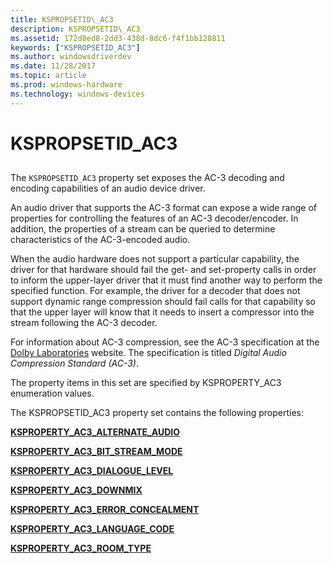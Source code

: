 ```yaml
---
title: KSPROPSETID\_AC3
description: KSPROPSETID\_AC3
ms.assetid: 172d8ed8-2dd3-438d-8dc6-f4f1bb128811
keywords: ["KSPROPSETID_AC3"]
ms.author: windowsdriverdev
ms.date: 11/28/2017
ms.topic: article
ms.prod: windows-hardware
ms.technology: windows-devices
---
```


# KSPROPSETID\_AC3


## <span id="ddk_kspropsetid_ac3_ks"></span><span id="DDK_KSPROPSETID_AC3_KS"></span>


The `KSPROPSETID_AC3` property set exposes the AC-3 decoding and encoding capabilities of an audio device driver.

An audio driver that supports the AC-3 format can expose a wide range of properties for controlling the features of an AC-3 decoder/encoder. In addition, the properties of a stream can be queried to determine characteristics of the AC-3-encoded audio.

When the audio hardware does not support a particular capability, the driver for that hardware should fail the get- and set-property calls in order to inform the upper-layer driver that it must find another way to perform the specified function. For example, the driver for a decoder that does not support dynamic range compression should fail calls for that capability so that the upper layer will know that it needs to insert a compressor into the stream following the AC-3 decoder.

For information about AC-3 compression, see the AC-3 specification at the [Dolby Laboratories](http://go.microsoft.com/fwlink/p/?linkid=8730) website. The specification is titled *Digital Audio Compression Standard (AC-3)*.

The property items in this set are specified by KSPROPERTY\_AC3 enumeration values.

The KSPROPSETID\_AC3 property set contains the following properties:

[**KSPROPERTY\_AC3\_ALTERNATE\_AUDIO**](ksproperty-ac3-alternate-audio.md)

[**KSPROPERTY\_AC3\_BIT\_STREAM\_MODE**](ksproperty-ac3-bit-stream-mode.md)

[**KSPROPERTY\_AC3\_DIALOGUE\_LEVEL**](ksproperty-ac3-dialogue-level.md)

[**KSPROPERTY\_AC3\_DOWNMIX**](ksproperty-ac3-downmix.md)

[**KSPROPERTY\_AC3\_ERROR\_CONCEALMENT**](ksproperty-ac3-error-concealment.md)

[**KSPROPERTY\_AC3\_LANGUAGE\_CODE**](ksproperty-ac3-language-code.md)

[**KSPROPERTY\_AC3\_ROOM\_TYPE**](ksproperty-ac3-room-type.md)

 

 





